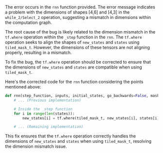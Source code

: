 The error occurs in the `rnn` function provided. The error message indicates a problem with the dimensions of shapes [4,6] and [4,3] in the `while_2/Select_2` operation, suggesting a mismatch in dimensions within the computation graph.

The root cause of the bug is likely related to the dimension mismatch in the `tf.where` operation within the `_step` function in the `rnn`. The `tf.where` operation seeks to align the shapes of `new_states` and `states` using `tiled_mask_t`. However, the dimensions of these tensors are not aligning properly, resulting in a mismatch.

To fix the bug, the `tf.where` operation should be corrected to ensure that the dimensions of `new_states` and `states` are compatible when using `tiled_mask_t`.

Here's the corrected code for the `rnn` function considering the points mentioned above:

```python
def rnn(step_function, inputs, initial_states, go_backwards=False, mask=None, constants=None, unroll=False, input_length=None):
    # ... (Previous implementation)

    # Inside the _step function
    for i in range(len(states)):
        new_states[i] = tf.where(tiled_mask_t, new_states[i], states[i])

    # ... (Remaining implementation)
```

This fix ensures that the `tf.where` operation correctly handles the dimensions of `new_states` and `states` when using `tiled_mask_t`, resolving the dimension mismatch issue.